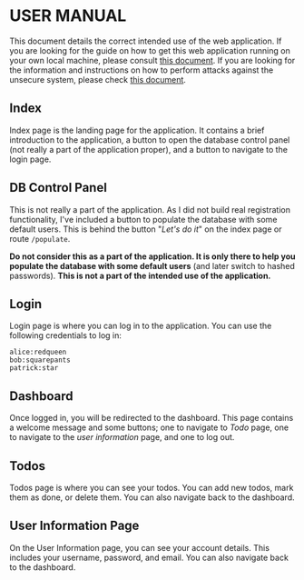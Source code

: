 # USER MANUAL

This document details the correct intended use of the web application. If you are looking for the guide on how to get this web application running on your own local machine, please consult [this document](./installation_manual.md "Installation Manual"). If you are looking for the information and instructions on how to perform attacks against the unsecure system, please check [this document](./security_issues.md "Security Issues").

## Index

Index page is the landing page for the application. It contains a brief introduction to the application, a button to open the database control panel (not really a part of the application proper), and a button to navigate to the login page.

## DB Control Panel

This is not really a part of the application. As I did not build real registration functionality, I've included a button to populate the database with some default users. This is behind the button "_Let's do it_" on the index page or route `/populate`.

**Do not consider this as a part of the application. It is only there to help you populate the database with some default users** (and later switch to hashed passwords). **This is not a part of the intended use of the application.**

## Login

Login page is where you can log in to the application. You can use the following credentials to log in:

```
alice:redqueen
bob:squarepants
patrick:star
```

## Dashboard

Once logged in, you will be redirected to the dashboard. This page contains a welcome message and some buttons; one to navigate to _Todo_ page, one to navigate to the _user information_ page, and one to log out.

## Todos

Todos page is where you can see your todos. You can add new todos, mark them as done, or delete them. You can also navigate back to the dashboard.

## User Information Page

On the User Information page, you can see your account details. This includes your username, password, and email. You can also navigate back to the dashboard.